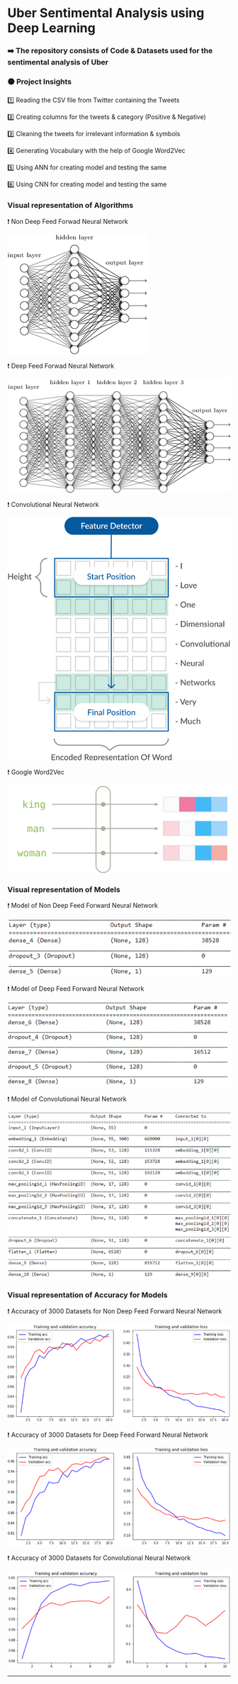 # Uber Sentimental Analysis using Deep Learning 

### ➡️ The repository consists of Code & Datasets used for the sentimental analysis of Uber 

### ⚫️ Project Insights

1️⃣ Reading the CSV file from Twitter containing the Tweets 

2️⃣ Creating columns for the tweets & category (Positive & Negative)

3️⃣ Cleaning the tweets for irrelevant information & symbols 

4️⃣ Generating Vocabulary with the help of Google Word2Vec

5️⃣ Using ANN for creating model and testing the same 

6️⃣ Using CNN for creating model and testing the same

### Visual representation of Algorithms 

❗️ Non Deep Feed Forwad Neural Network 

![](https://github.com/yashindulkar/Uber-Deep-Learning/blob/master/Images/Non%20DNN.png)

❗️ Deep Feed Forwad Neural Network 

![](https://github.com/yashindulkar/Uber-Deep-Learning/blob/master/Images/Neural%20Network.png)

❗️ Convolutional Neural Network 

![](https://github.com/yashindulkar/Uber-Deep-Learning/blob/master/Images/CNN.png)

❗️ Google Word2Vec 

![](https://github.com/yashindulkar/Uber-Deep-Learning/blob/master/Images/word2vec.png)

### Visual representation of Models

❗️ Model of Non Deep Feed Forward Neural Network 

![](https://github.com/yashindulkar/Uber-Deep-Learning/blob/master/Images/Model_NDNN.PNG)

❗️ Model of Deep Feed Forward Neural Network 

![](https://github.com/yashindulkar/Uber-Deep-Learning/blob/master/Images/Model_DNN.PNG)

❗️ Model of Convolutional Neural Network 

![](https://github.com/yashindulkar/Uber-Deep-Learning/blob/master/Images/Model_CNN.PNG)

### Visual representation of Accuracy for Models

❗️ Accuracy of 3000 Datasets for Non Deep Feed Forward Neural Network 

![](https://github.com/yashindulkar/Uber-Deep-Learning/blob/master/Images/NDNN_3000.PNG)


❗️ Accuracy of 3000 Datasets for Deep Feed Forward Neural Network

![](https://github.com/yashindulkar/Uber-Deep-Learning/blob/master/Images/DNN_3000.PNG)


❗️ Accuracy of 3000 Datasets for Convolutional Neural Network

![](https://github.com/yashindulkar/Uber-Deep-Learning/blob/master/Images/3000.PNG)

-----------------------------------------------------------------------------------


